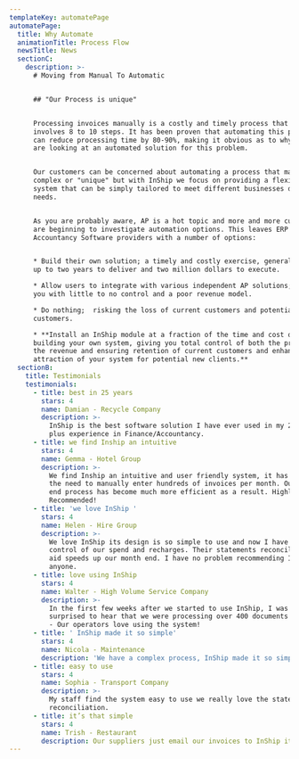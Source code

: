 ```yaml
---
templateKey: automatePage
automatePage:
  title: Why Automate
  animationTitle: Process Flow
  newsTitle: News
  sectionC:
    description: >-
      # Moving from Manual To Automatic


      ## "Our Process is unique"


      Processing invoices manually is a costly and timely process that typically
      involves 8 to 10 steps. It has been proven that automating this process
      can reduce processing time by 80-90%, making it obvious as to why business
      are looking at an automated solution for this problem.


      Our customers can be concerned about automating a process that may seem
      complex or "unique" but with InShip we focus on providing a flexible
      system that can be simply tailored to meet different businesses different
      needs.


      As you are probably aware, AP is a hot topic and more and more customers
      are beginning to investigate automation options. This leaves ERP and
      Accountancy Software providers with a number of options: 


      * Build their own solution; a timely and costly exercise, generally taking
      up to two years to deliver and two million dollars to execute.

      * Allow users to integrate with various independent AP solutions; leaving
      you with little to no control and a poor revenue model.

      * Do nothing;  risking the loss of current customers and potential new
      customers.

      * **Install an InShip module at a fraction of the time and cost of
      building your own system, giving you total control of both the process and
      the revenue and ensuring retention of current customers and enhancing the
      attraction of your system for potential new clients.**
  sectionB:
    title: Testimonials
    testimonials:
      - title: best in 25 years
        stars: 4
        name: Damian - Recycle Company
        description: >-
          InShip is the best software solution I have ever used in my 25 years
          plus experience in Finance/Accountancy.
      - title: we find Inship an intuitive
        stars: 4
        name: Gemma - Hotel Group
        description: >-
          We find Inship an intuitive and user friendly system, it has removed
          the need to manually enter hundreds of invoices per month. Our month
          end process has become much more efficient as a result. Highly
          Recommended!
      - title: 'we love InShip '
        stars: 4
        name: Helen - Hire Group
        description: >-
          We love InShip its design is so simple to use and now I have full
          control of our spend and recharges. Their statements reconciliation
          aid speeds up our month end. I have no problem recommending InShip to
          anyone.
      - title: love using InShip
        stars: 4
        name: Walter - High Volume Service Company
        description: >-
          In the first few weeks after we started to use InShip, I was really
          surprised to hear that we were processing over 400 documents in a week
          - Our operators love using the system!
      - title: ' InShip made it so simple'
        stars: 4
        name: Nicola - Maintenance
        description: 'We have a complex process, InShip made it so simple'
      - title: easy to use
        stars: 4
        name: Sophia - Transport Company
        description: >-
          My staff find the system easy to use we really love the statement
          reconciliation.
      - title: it’s that simple
        stars: 4
        name: Trish - Restaurant
        description: Our suppliers just email our invoices to InShip it’s that simple.
---
```

